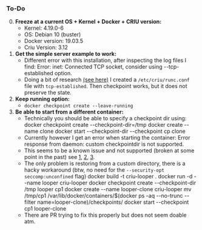 ### To-Do

0. **Freeze at a current OS + Kernel + Docker + CRIU version:**
	- Kernel: 4.19.0-6
	- OS: Debian 10 (buster)
	- Docker version: 19.03.5
	- Criu Version: 3.12
1. **Get the simple server example to work:**
	- Different error with this installation, after inspecting the log files I find:
		Error: inet: Connected TCP socket, consider using --tcp-established option.
	- Doing a bit of research [(see here)](https://github.com/checkpoint-restore/criu/issues/599) I created a `/etc/criu/runc.conf` file with `tcp-established`. Then checkpoint works, but it does not preserve the state.
2. **Keep running option:**
	- `docker checkpoint create --leave-running`
3. **Be able to start from a different container:**
	- Technically you should be able to specify a checkpoint dir using:
		docker checkpoint create --checkpoint-dir=/tmp
		docker create --name clone
		docker start --checkpoint-dir --checkpoint cp clone
	- Currently however I get an error when starting the container:
		Error response from daemon: custom checkpointdir is not supported.
	- This seems to be a known issue and not supported (broken at some point in the past) see [1](https://github.com/checkpoint-restore/criu/issues/450), [2](https://github.com/moby/moby/issues/35691#issuecomment-378662566), [3](https://github.com/moby/moby/issues/37344#issuecomment-450782189).
	- The only problem is restoring from a custom directory, there is a hacky workaround (btw, no need for the `--security-opt seccomp:unconfined` flag)
		docker build -t criu-looper .
		docker run -d --name looper criu-looper
		docker checkpoint create --checkpoint-dir /tmp looper cp1
		docker create --name looper-clone criu-looper
		mv /tmp/cp1 /var/lib/docker/containers/$(docker ps -aq --no-trunc --filter name=looper-clone)/checkpoints/
		docker start --checkpoint cp1 looper-clone
	- There are PR trying to fix this properly but does not seem doable atm.
